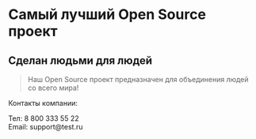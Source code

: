 # Самый лучший Open Source проект

## Сделан людьми для людей

> Наш Open Source проект предназначен для объединения людей со всего мира!

<p>Контакты компании:</p>
<p>Тел: 8 800 333 55 22<br>Email: support@test.ru</p>
